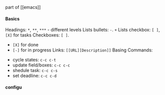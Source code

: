 part of [[emacs]]
#### Basics

Headings: `*`, `**`, `***` - different levels
Lists bullets: `-`. `+`
Lists checkbox: `[ ]`, `[X]` for tasks
Checkboxes: `[ ]`. 
- `[X]` for done
- `[-]` for in progress
Links: `[[URL][Description]]`
Basing Commands:
* cycle states: `c-c c-t`
* update field/boxes: `c-c c-c`
* shedule task: `c-c c-s`
* set deadline: `c-c c-d`

#### configu